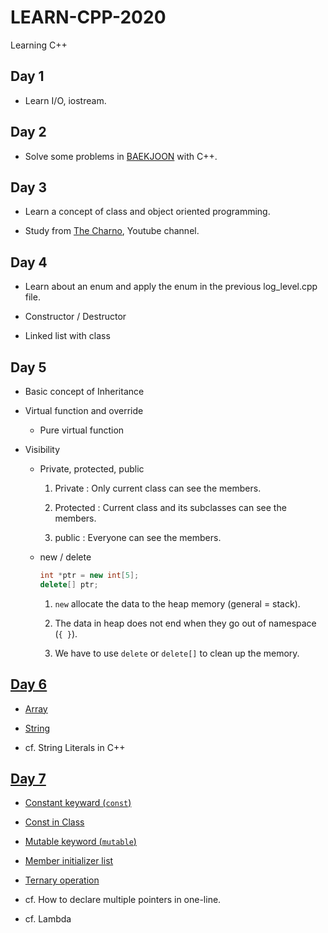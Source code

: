 # LEARN-CPP-2020

Learning C++

## Day 1

- Learn I/O, iostream.

## Day 2

- Solve some problems in [BAEKJOON](https://www.acmicpc.net/) with C++.

## Day 3

- Learn a concept of class and object oriented programming.

- Study from [The Charno](https://www.youtube.com/playlist?list=PLlrATfBNZ98dudnM48yfGUldqGD0S4FFb), Youtube channel.

## Day 4

- Learn about an enum and apply the enum in the previous log_level.cpp file.

- Constructor / Destructor

- Linked list with class

## Day 5

- Basic concept of Inheritance

- Virtual function and override

  - Pure virtual function

- Visibility

  - Private, protected, public

    1. Private : Only current class can see the members.

    1. Protected : Current class and its subclasses can see the members.

    1. public : Everyone can see the members.

  * new / delete

    ```cpp
    int *ptr = new int[5];
    delete[] ptr;
    ```

    1. `new` allocate the data to the heap memory (general = stack).

    1. The data in heap does not end when they go out of namespace (`{ }`).

    1. We have to use `delete` or `delete[]` to clean up the memory.

## [Day 6](day6/note.md)

- [Array](day6/array.cpp)

- [String](day6/string.cpp)

- cf. String Literals in C++

## [Day 7](day7/note.md)

- [Constant keyward (`const`)](day7/const.cpp)

- [Const in Class](day7/const_in_class.cpp)

- [Mutable keyword (`mutable`)](day7/mutable.cpp)

- [Member initializer list](day7/initializer_list.cpp)

- [Ternary operation](day7/ternary_operation.cpp)

- cf. How to declare multiple pointers in one-line.

- cf. Lambda
